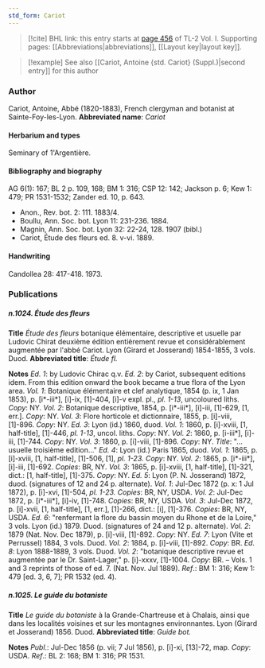 ```yaml
---
std_form: Cariot
---
```


> [!cite] BHL link: this entry starts at [page 456](https://www.biodiversitylibrary.org/page/33120587) of TL-2 Vol. I.
> Supporting pages: [[Abbreviations|abbreviations]], [[Layout key|layout key]].

> [!example] See also [[Cariot, Antoine {std. Cariot} (Suppl.)|second entry]] for this author

### Author

Cariot, Antoine, Abbé (1820-1883), French clergyman and botanist at Sainte-Foy-les-Lyon. 
**Abbreviated name**: *Cariot*

#### Herbarium and types

Seminary of 1'Argentière.

#### Bibliography and biography

AG 6(1): 167; BL 2 p. 109, 168; BM 1: 316; CSP 12: 142; Jackson p. 6; Kew 1: 479; PR 1531-1532; Zander ed. 10, p. 643.
- Anon., Rev. bot. 2: 111. 1883/4.
- Boullu, Ann. Soc. bot. Lyon 11: 231-236. 1884.
- Magnin, Ann. Soc. bot. Lyon 32: 22-24, 128. 1907 (bibl.)
- Cariot, Étude des fleurs ed. 8. v-vi. 1889.

#### Handwriting

Candollea 28: 417-418. 1973.

### Publications

##### n.1024. Étude des fleurs

**Title**
*Étude des fleurs* botanique élémentaire, descriptive et usuelle par Ludovic Chirat deuxième édition entièrement revue et considérablement augmentée par l'abbé Cariot. Lyon (Girard et Josserand) 1854-1855, 3 vols. Duod.
**Abbreviated title**: *Étude fl.*

**Notes**
*Ed. 1*: by Ludovic Chirac q.v.
*Ed. 2*: by Cariot, subsequent editions idem. From this edition onward the book became a true flora of the Lyon area.
*Vol. 1*: Botanique élémentaire et clef analytique, 1854 (p. ix, 1 Jan 1853), p. \[i\*-iii\*\], \[i\]-ix, \[1\]-404, \[i\]-v expl. pl., *pl. 1-13*, uncoloured liths. *Copy*: NY.
*Vol. 2*: Botanique descriptive, 1854, p. \[i\*-iii\*\], \[i\]-iii, \[1\]-629, \[1, err.\]. *Copy*: NY.
*Vol. 3*: Flore horticole et dictionnaire, 1855, p. \[i\]-viii, \[1\]-896. *Copy*: NY.
*Ed. 3*: Lyon (id.) 1860, duod.
*Vol. 1*: 1860, p. \[i\]-xviii, \[1, half-title\], \[1\]-446, *pl. 1-13*, uncol. liths. *Copy*: NY.
*Vol. 2*: 1860, p. \[i-iii\*\], \[i\]-iii, \[1\]-744. *Copy*: NY.
*Vol. 3*: 1860, p. \[i\]-viii, \[1\]-896. *Copy*: NY.
*Title*: "... usuelle troisième edition..."
*Ed. 4*: Lyon (id.) Paris 1865, duod.
*Vol. 1*: 1865, p. \[i\]-xviii, \[1, half-title\], \[1\]-506, \[1\], *pl. 1-23. Copy*: NY.
*Vol. 2*: 1865, p. \[i\*-iii\*\], \[i\]-iii, \[1\]-692. *Copies*: BR, NY.
*Vol. 3*: 1865, p. \[i\]-xviii, \[1, half-title\], \[1\]-321, dict.: \[1, half-title\], \[1\]-375. *Copy*: NY.
*Ed. 5*: Lyon (P. N. Josserand) 1872, duod. (signatures of 12 and 24 p. alternate).
*Vol. 1*: Jul-Dec 1872 (p. x: 1 Jul 1872), p. \[i\]-xvi, \[1\]-504, *pl. 1-23. Copies*: BR, NY, USDA.
*Vol. 2*: Jul-Dec 1872, p. \[i\*-iii\*\], \[i\]-iv, \[1\]-748. *Copies*: BR, NY, USDA.
*Vol. 3*: Jul-Dec 1872, p. \[i\]-xvii, \[1, half-title\], \[1, err.\], \[1\]-266, dict.: \[i\], \[1\]-376.
*Copies*: BR, NY, USDA.
*Ed. 6*: "renfermant la flore du bassin moyen du Rhone et de la Loire," 3 vols. Lyon (id.) 1879. Duod. (signatures of 24 and 12 p. alternate).
*Vol. 2*: 1879 (Nat. Nov. Dec 1879), p. \[i\]-viii, \[1\]-892. *Copy*: NY.
*Ed. 7*: Lyon (Vite et Perrussel) 1884, 3 vols. Duod.
*Vol. 2*: 1884, p. \[i\]-viii, \[1\]-892. *Copy*: BR.
*Ed. 8*: Lyon 1888-1889, 3 vols. Duod.
*Vol. 2*: "botanique descriptive revue et augmentée par le Dr. Saint-Lager," p. \[i\]-xxxv, \[1\]-1004. *Copy*: BR. – Vols. 1 and 3 reprints of those of ed. 7. (Nat. Nov. Jul 1889).
*Ref*.: BM 1: 316; Kew 1: 479 \[ed. 3, 6, 7\]; PR 1532 (ed. 4).

##### n.1025. Le guide du botaniste

**Title**
*Le guide du botaniste* à la Grande-Chartreuse et à Chalais, ainsi que dans les localités voisines et sur les montagnes environnantes. Lyon (Girard et Josserand) 1856. Duod.
**Abbreviated title**: *Guide bot.*

**Notes**
*Publ*.: Jul-Dec 1856 (p. vii; 7 Jul 1856), p. \[i\]-xi, \[13\]-72, map. *Copy*: USDA.
*Ref*.: BL 2: 168; BM 1: 316; PR 1531.

